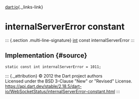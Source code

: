 [dart:io](../../dart-io/dart-io-library){._links-link}

internalServerError constant
============================

::: {.section .multi-line-signature}
[int](../../dart-core/int-class) const internalServerError
:::

Implementation {#source}
--------------

``` {.language-dart data-language="dart"}
static const int internalServerError = 1011;
```

::: {._attribution}
© 2012 the Dart project authors\
Licensed under the BSD 3-Clause \"New\" or \"Revised\" License.\
<https://api.dart.dev/stable/2.18.5/dart-io/WebSocketStatus/internalServerError-constant.html>
:::
